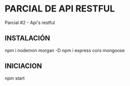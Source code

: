 # PARCIAL DE API RESTFUL

Parcial #2 - Api's restful

## INSTALACIÓN

npm i nodemon morgan -D
npm i express cors mongoose

## INICIACION

npm start
